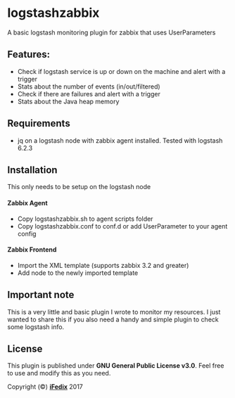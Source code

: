 # logstashzabbix
A basic logstash monitoring plugin for zabbix that uses UserParameters

## Features:

- Check if logstash service is up or down on the machine and alert with a trigger
- Stats about the number of events (in/out/filtered)
- Check if there are failures and alert with a trigger
- Stats about the Java heap memory

## Requirements

 - jq on a logstash node with zabbix agent installed. Tested with logstash 6.2.3

## Installation

This only needs to be setup on the logstash node

#### Zabbix Agent

- Copy logstashzabbix.sh to agent scripts folder
- Copy logstashzabbix.conf to conf.d or add UserParameter to your agent config

#### Zabbix Frontend

- Import the XML template (supports zabbix 3.2 and greater)
- Add node to the newly imported template

## Important note
This is a very little and basic plugin I wrote to monitor my resources. I just wanted to share this if you also need a handy and simple plugin to check some logstash info.


## License
This plugin is published under **GNU General Public License v3.0**. Feel free to use and modify this as you need.

Copyright (©) [**iFedix**](https://github.com/iFedix) 2017